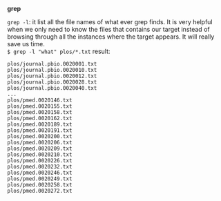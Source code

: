 **grep**

`grep -l`: it list all the file names of what ever grep finds. 
It is very helpful when we only need to know the files that contains our target instead of browsing through all the instances where the target appears.
It will really save us time. <br/>
`$ grep -l "what" plos/*.txt`
result:
```
plos/journal.pbio.0020001.txt
plos/journal.pbio.0020010.txt
plos/journal.pbio.0020012.txt
plos/journal.pbio.0020028.txt
plos/journal.pbio.0020040.txt
...
plos/pmed.0020146.txt
plos/pmed.0020155.txt
plos/pmed.0020158.txt
plos/pmed.0020162.txt
plos/pmed.0020189.txt
plos/pmed.0020191.txt
plos/pmed.0020200.txt
plos/pmed.0020206.txt
plos/pmed.0020209.txt
plos/pmed.0020210.txt
plos/pmed.0020226.txt
plos/pmed.0020232.txt
plos/pmed.0020246.txt
plos/pmed.0020249.txt
plos/pmed.0020258.txt
plos/pmed.0020272.txt
```
